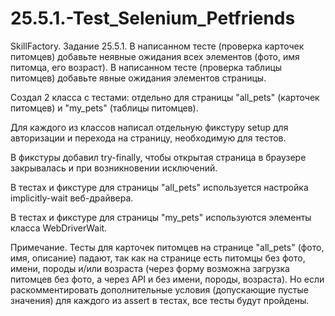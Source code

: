 # 25.5.1.-Test_Selenium_Petfriends
SkillFactory. Задание 25.5.1. В написанном тесте (проверка карточек питомцев) добавьте неявные ожидания всех элементов (фото, имя питомца, его возраст). В написанном тесте (проверка таблицы питомцев) добавьте явные ожидания элементов страницы.

Создал 2 класса с тестами: отдельно для страницы "all_pets" (карточек питомцев) и "my_pets" (таблицы питомцев). 

Для каждого из классов написал отдельную фикстуру setup для авторизации и перехода на страницу, необходимую для тестов.  

В фикстуры добавил try-finally, чтобы открытая страница в браузере закрывалась и при возникновении исключений. 

В тестах и фикстуре для страницы "all_pets" используется настройка implicitly-wait веб-драйвера. 

В тестах и фикстуре для страницы "my_pets" используются элементы класса WebDriverWait.

Примечание. Тесты для карточек питомцев на странице "all_pets" (фото, имя, описание) падают, так как на странице есть питомцы без фото, имени, породы и/или возраста (через форму возможна загрузка питомцев без фото, а через API и без имени, породы, возраста). Но если раскомментировать дополнительные условия (допускающие пустые значения) для каждого из assert в тестах, все тесты будут пройдены.
